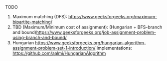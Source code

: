 TODO
1. Maximum matching (DFS): https://www.geeksforgeeks.org/maximum-bipartite-matching/
2. TBD (Maximum/Minimum cost of assignment): (Hungarian + BFS-branch and bound)https://www.geeksforgeeks.org/job-assignment-problem-using-branch-and-bound/
3. Hungarian
https://www.geeksforgeeks.org/hungarian-algorithm-assignment-problem-set-1-introduction/
implementations:
https://github.com/aalmi/HungarianAlgorithm

